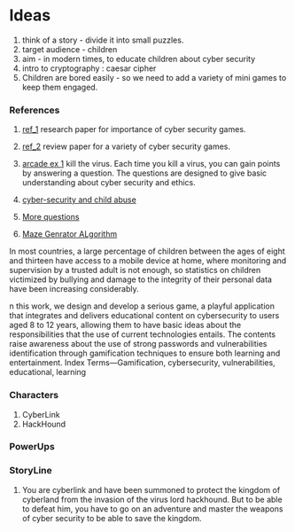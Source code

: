 # Ideas
1. think of a story - divide it into small puzzles.
2. target audience  - children
3. aim - in modern times, to educate children about cyber security 
4. intro to cryptography : caesar cipher 
5. Children are bored easily - so we need to add a variety of mini games to keep them engaged.

### References
1. [ref_1](https://ieeexplore.ieee.org/stamp/stamp.jsp?tp=&arnumber=9281253s) research paper for importance of cyber security games.

2. [ref_2](https://journals.sagepub.com/doi/epub/10.1177/1046878120933312) review paper for a variety of cyber security games.

3. [arcade ex 1](https://arcade.makecode.com/61035-02081-93253-95501) kill the virus. Each time you kill a virus, you can gain points by answering a question. The questions are designed to give basic understanding about cyber security and ethics.

4. [cyber-security and child abuse](https://www.thehindu.com/business/lack-of-awareness-about-abuses-a-key-driver-of-rising-cybercrimes-involving-children/article66793101.ece#:~:text=Also%2C%20over%2090%25%20of%20cybercrime,children's%20online%20safety%2C%20she%20explained.)

5. [More questions](https://it.tamu.edu/cybercircus/booth/plinko/)

6. [Maze Genrator ALgorithm](https://courses.cs.washington.edu/courses/cse326/08sp/lectures/18-disjoint-union-find.pdf)


In most countries, a large percentage of children
between the ages of eight and thirteen have access to a mobile
device at home, where monitoring and supervision by a trusted
adult is not enough, so statistics on children victimized by
bullying and damage to the integrity of their personal data have
been increasing considerably.

n this work, we design and develop a serious game, a playful
application that integrates and delivers educational content on
cybersecurity to users aged 8 to 12 years, allowing them to
have basic ideas about the responsibilities that the use of
current technologies entails. The contents raise awareness about
the use of strong passwords and vulnerabilities identification
through gamification techniques to ensure both learning and
entertainment.
Index Terms—Gamification, cybersecurity, vulnerabilities, educational, learning

### Characters
1. CyberLink
2. HackHound

### PowerUps


### StoryLine

1. You are cyberlink and have been summoned to protect the kingdom of cyberland
from the invasion of the virus lord hackhound. But to be able to defeat him, you
have to go on an adventure and master the weapons of cyber security to be able to 
save the kingdom.
